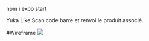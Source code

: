 npm i
expo start

Yuka Like
Scan code barre et renvoi le produit associé.

#Wireframe 
<img src="https://formatfactory.biz/Tristan/Cours/ReactNative/wireframes.png" />
